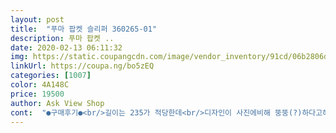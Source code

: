 ```yaml
---
layout: post 
title:  "푸마 팝켓 슬리퍼 360265-01" 
description: 푸마 팝켓 ..
date: 2020-02-13 06:11:32 
img: https://static.coupangcdn.com/image/vendor_inventory/91cd/06b2806d556a6cf252778ef27e1dd9db2f7a564edc680ebfbf4fd31faa37.jpg 
linkUrl: https://coupa.ng/bo5zEQ 
categories: [1007] 
color: 4A148C 
price: 19500 
author: Ask View Shop 
cont:  "●구매후기●<br/>길이는 235가 적당한데<br/>디자인이 사진에비해 뚱뚱(?)하다고해야되나 쨋든 사진보다못생김 푹신할줄알앗는데 딱딱함 목요일도착예정이였는데 수욜에와서 좋긴좋음<br/>미끄러움방지가 되있는것같지만<br/>발등은 푹신해요<br/>발볼 넓은235  입니다.<br/><br/>볼은240 신을때 편한 발.<br/>.<br/><br/>사이즈가 약간크니 더 미끌거릴듯<br/>사이즈는 정사이즌데 발볼이 작아요<br/>신발바닥엔 쿠션 전혀없어요<br/>엄청 미끄러워요~<br/>한치수 크게구매하시는것도 괜찮을듯 !! 디자인굿<br/>" 
---
```

